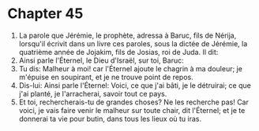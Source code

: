 # Chapter 45

1. La parole que Jérémie, le prophète, adressa à Baruc, fils de Nérija, lorsqu'il écrivit dans un livre ces paroles, sous la dictée de Jérémie, la quatrième année de Jojakim, fils de Josias, roi de Juda. Il dit:
2. Ainsi parle l'Éternel, le Dieu d'Israël, sur toi, Baruc:
3. Tu dis: Malheur à moi! car l'Éternel ajoute le chagrin à ma douleur; je m'épuise en soupirant, et je ne trouve point de repos.
4. Dis-lui: Ainsi parle l'Éternel: Voici, ce que j'ai bâti, je le détruirai; ce que j'ai planté, je l'arracherai, savoir tout ce pays.
5. Et toi, rechercherais-tu de grandes choses? Ne les recherche pas! Car voici, je vais faire venir le malheur sur toute chair, dit l'Éternel; et je te donnerai ta vie pour butin, dans tous les lieux où tu iras.


